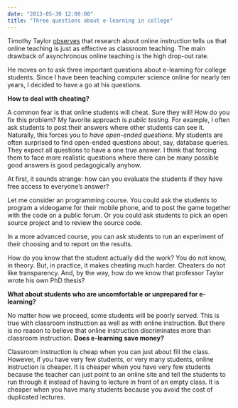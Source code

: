 ```yaml
---
date: "2013-05-30 12:00:00"
title: "Three questions about e-learning in college"
---
```




Timothy Taylor [observes](http://conversableeconomist.blogspot.ca/2013/05/e-learning-for-college-students.html) that research about online instruction tells us that online teaching is just as effective as classroom teaching. The main drawback of asynchronous online teaching is the high drop-out rate.

He moves on to ask three important questions about e-learning for college students. Since I have been teaching computer science online for nearly ten years, I decided to have a go at his questions.

__How to deal with cheating?__

A common fear is that online students will cheat. Sure they will!
How do you fix this problem? My favorite approach is <em>public testing.</em> For example, I often ask students to post their answers where other students can see it.
Naturally, this forces you to <em>have open-ended questions.</em> My students are often surprised to find open-ended questions about, say, database queries. They expect all questions to have a one true answer. I think that forcing them to face more realistic questions where there can be many possible good answers is good pedagogically anyhow.

At first, it sounds strange: how can you evaluate the students if they have free access to everyone&rsquo;s answer?

Let me consider an programming course. You could ask the students to program a videogame for their mobile phone, and to post the game together with the code on a public forum. Or you could ask students to pick an open source project and to review the source code.

In a more advanced course, you can ask students to run an experiment of their choosing and to report on the results.

How do you know that the student actually did the work? You do not know, in theory. But, in practice, it makes cheating much harder. Cheaters do not like transparency.
And, by the way, how do we know that professor Taylor wrote his own PhD thesis?

__What about students who are uncomfortable or unprepared for e-learning?__

No matter how we proceed, some students will be poorly served. This is true with classroom instruction as well as with online instruction. But there is no reason to believe that online instruction discriminates more than classroom instruction.
__Does e-learning save money?__

Classroom instruction is cheap when you can just about fill the class. However, if you have very few students, or very many students, online instruction is cheaper.
It is cheaper when you have very few students because the teacher can just point to an online site and tell the students to run through it instead of having to lecture in front of an empty class. It is cheaper when you have many students because you avoid the cost of duplicated lectures.

